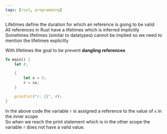 ```yaml
---
tags: [rust, programming]
---
```


Lifetimes define the duration for which an reference is going to be valid  
All references in Rust have a lifetimes which is inferred implicitly  
Sometimes lifetimes (similar to datatypes) cannot be implied so we need to mention the lifetimes explicitly  

With lifetimes the goal to be prevent **dangling references**

```rust
fn main() {
    let r;

    {
        let x = 5;
        r = &x;
    }

    println!("r: {}", r);
}
```

In the above code the variable `r` is assigned a reference to the value of `x` in the inner scope  
So when we reach the print statement which is in the other scope the variable `r` does not have a valid value.
